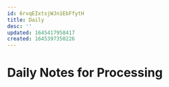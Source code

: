 ```yaml
---
id: 6rvqEIxtsjWJn1EbFfytH
title: Daily
desc: ''
updated: 1645417958417
created: 1645397350226
---
```

# Daily Notes for Processing
